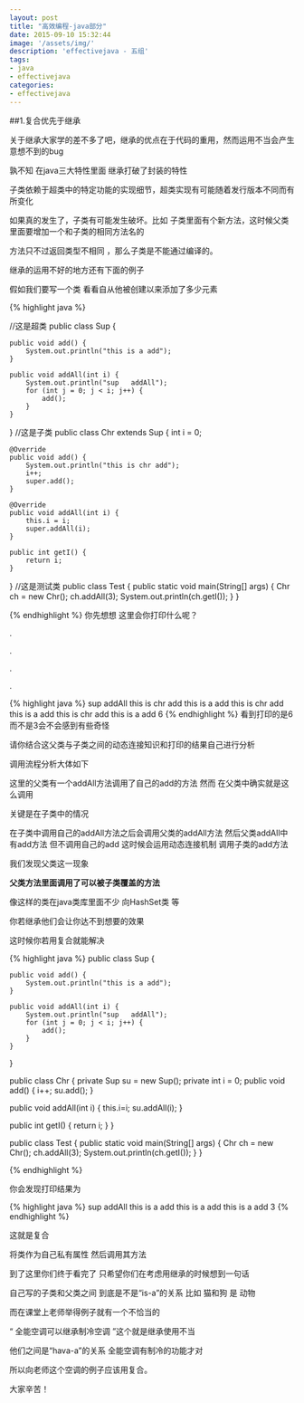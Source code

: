 ```yaml
---
layout: post
title: "高效编程-java部分"
date: 2015-09-10 15:32:44
image: '/assets/img/'
description: 'effectivejava - 五组'
tags:
- java
- effectivejava 
categories:
- effectivejava
---
```


##1.复合优先于继承

关于继承大家学的差不多了吧，继承的优点在于代码的重用，然而运用不当会产生意想不到的bug

孰不知 在java三大特性里面 继承打破了封装的特性

子类依赖于超类中的特定功能的实现细节，超类实现有可能随着发行版本不同而有所变化

如果真的发生了，子类有可能发生破坏。比如 子类里面有个新方法，这时候父类里面要增加一个和子类的相同方法名的

方法只不过返回类型不相同 ，那么子类是不能通过编译的。

继承的运用不好的地方还有下面的例子

假如我们要写一个类 看看自从他被创建以来添加了多少元素


{% highlight java %}

//这是超类
public class Sup {

    public void add() {
        System.out.println("this is a add");
    }

    public void addAll(int i) {
        System.out.println("sup   addAll");
        for (int j = 0; j < i; j++) {
            add();
        }
    }
}
//这是子类
public class Chr extends Sup {
    int i = 0;

    @Override
    public void add() {
        System.out.println("this is chr add");
        i++;
        super.add();
    }

    @Override
    public void addAll(int i) {
        this.i = i;
        super.addAll(i);
    }

    public int getI() {
        return i;
    }

}
//这是测试类
public class Test {
public static void main(String[] args) {
    Chr ch = new Chr();
    ch.addAll(3);
    System.out.println(ch.getI());
}
}

{% endhighlight %}
你先想想 这里会你打印什么呢？

.

.

.

.

{% highlight java %}
sup   addAll
this is chr add
this is a add
this is chr add
this is a add
this is chr add
this is a add
6
{% endhighlight %}
看到打印的是6而不是3会不会感到有些奇怪

请你结合这父类与子类之间的动态连接知识和打印的结果自己进行分析

调用流程分析大体如下

这里的父类有一个addAll方法调用了自己的add的方法 然而 在父类中确实就是这么调用

关键是在子类中的情况

在子类中调用自己的addAll方法之后会调用父类的addAll方法 然后父类addAll中有add方法 但不调用自己的add 这时候会运用动态连接机制 调用子类的add方法

我们发现父类这一现象

**父类方法里面调用了可以被子类覆盖的方法**

像这样的类在java类库里面不少 向HashSet类 等

你若继承他们会让你达不到想要的效果

这时候你若用复合就能解决

{% highlight java %}
public class Sup {

    public void add() {
        System.out.println("this is a add");
    }

    public void addAll(int i) {
        System.out.println("sup   addAll");
        for (int j = 0; j < i; j++) {
            add();
        }
    }
}




public class Chr {
private Sup su = new Sup();
private int i = 0;
public void add() {
    i++;
    su.add();
}

public void addAll(int i) {
    this.i=i;
    su.addAll(i);
}

public int getI() {
    return i;
}
}




public class Test {
public static void main(String[] args) {
    Chr ch = new Chr();
    ch.addAll(3);
    System.out.println(ch.getI());
}
}


{% endhighlight %}

你会发现打印结果为

{% highlight java %}
sup   addAll
this is a add
this is a add
this is a add
3
{% endhighlight %}

这就是复合

将类作为自己私有属性 然后调用其方法

到了这里你们终于看完了 只希望你们在考虑用继承的时候想到一句话

自己写的子类和父类之间 到底是不是“is-a”的关系  比如 猫和狗 是 动物

而在课堂上老师举得例子就有一个不恰当的

“ 全能空调可以继承制冷空调 ”这个就是继承使用不当

他们之间是“hava-a”的关系  全能空调有制冷的功能才对

所以向老师这个空调的例子应该用复合。

大家辛苦！
